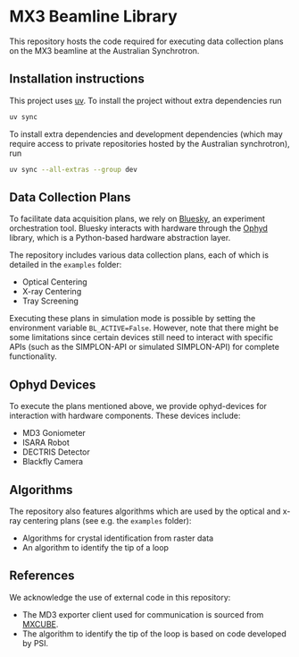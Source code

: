 # MX3 Beamline Library
This repository hosts the code required for executing data collection plans on the MX3 beamline at the Australian Synchrotron.

## Installation instructions
This project uses [uv](https://docs.astral.sh/uv/). To install the project without extra dependencies run
```bash
uv sync
```

To install extra dependencies and development dependencies (which may require access to private repositories hosted by the Australian synchrotron), run
```bash
uv sync --all-extras --group dev
```


## Data Collection Plans
To facilitate data acquisition plans, we rely on [Bluesky](https://github.com/bluesky/bluesky), an experiment orchestration tool. Bluesky interacts with hardware through the [Ophyd](https://github.com/bluesky/ophyd) library, which is a Python-based hardware abstraction layer.

The repository includes various data collection plans, each of which is detailed in the `examples` folder:
- Optical Centering
- X-ray Centering
- Tray Screening

Executing these plans in simulation mode is possible by setting the environment variable `BL_ACTIVE=False`. However, note that there might be some limitations since certain devices still need to interact with specific APIs (such as the SIMPLON-API or simulated SIMPLON-API) for complete functionality.

## Ophyd Devices
To execute the plans mentioned above, we provide ophyd-devices for interaction with hardware components. These devices include:
- MD3 Goniometer
- ISARA Robot
- DECTRIS Detector
- Blackfly Camera

## Algorithms
The repository also features algorithms which are used by the optical and x-ray centering plans (see e.g. the `examples` folder):
- Algorithms for crystal identification from raster data
- An algorithm to identify the tip of a loop

## References
We acknowledge the use of external code in this repository:
- The MD3 exporter client used for communication is sourced from [MXCUBE](https://github.com/mxcube/mxcubecore).
- The algorithm to identify the tip of the loop is based on code developed by PSI.
